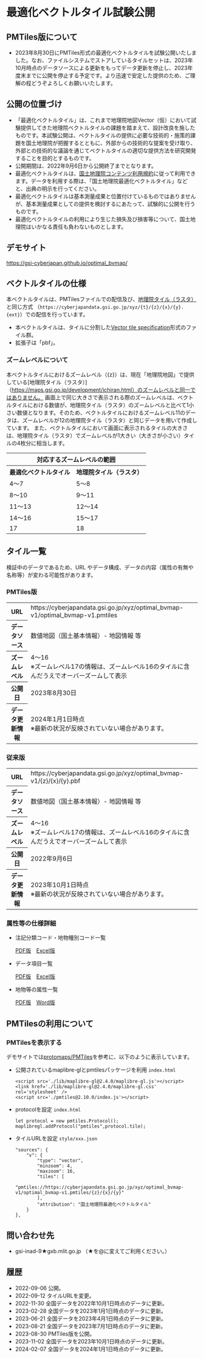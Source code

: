 # 最適化ベクトルタイル試験公開

## PMTiles版について
- 2023年8月30日にPMTiles形式の最適化ベクトルタイルを試験公開いたしました。なお、ファイルシステムでストアしているタイルセットは、2023年10月時点のデータソースによる更新をもってデータ更新を停止し、2023年度末までに公開を停止する予定です。より迅速で安定した提供のため、ご理解の程どうぞよろしくお願いいたします。

## 公開の位置づけ
- 「最適化ベクトルタイル」は、これまで地理院地図Vector（仮）において試験提供してきた地理院ベクトルタイルの課題を踏まえて、設計改良を施したものです。本試験公開は、ベクトルタイルの提供に必要な技術的・施策的課題を国土地理院が把握するとともに、外部からの技術的な提案を受け取り、外部との技術的な議論を通じてベクトルタイルの適切な提供方法を研究開発することを目的とするものです。
- 公開期間は、2022年9月6日から公開終了までとなります。
- 最適化ベクトルタイルは、[国土地理院コンテンツ利用規約](https://www.gsi.go.jp/kikakuchousei/kikakuchousei40182.html)に従って利用できます。データを利用する際は、「国土地理院最適化ベクトルタイル」などと、出典の明示を行ってください。
- 最適化ベクトルタイルは基本測量成果と位置付けているものではありませんが、基本測量成果としての提供を検討するにあたって、試験的に公開を行うものです。
- 最適化ベクトルタイルの利用により生じた損失及び損害等について、国土地理院はいかなる責任も負わないものとします。

## デモサイト
https://gsi-cyberjapan.github.io/optimal_bvmap/

## ベクトルタイルの仕様
本ベクトルタイルは、PMTilesファイルでの配信及び、[地理院タイル（ラスタ）](https://maps.gsi.go.jp/development/siyou.html)と同じ方式
（`https://cyberjapandata.gsi.go.jp/xyz/{t}/{z}/{x}/{y}.{ext}`）での配信を行っています。

* 本ベクトルタイルは、タイルに分割した[Vector tile specification](https://github.com/mapbox/vector-tile-spec)形式のファイル群。
* 拡張子は「pbf」。

### ズームレベルについて
本ベクトルタイルにおけるズームレベル（{z}）は、現在「地理院地図」で提供している[地理院タイル（ラスタ）]（https://maps.gsi.go.jp/development/ichiran.html）のズームレベルと同一ではありません。
画面上で同じ大きさで表示される際のズームレベルは、ベクトルタイルにおける数値が、地理院タイル（ラスタ）のズームレベルと比べて1小さい数値となります。そのため、ベクトルタイルにおけるズームレベル11のデータは、ズームレベルが12の地理院タイル（ラスタ）と同じデータを用いて作成しています。
また、ベクトルタイルにおいて画面に表示されるタイルの大きさは、地理院タイル（ラスタ）でズームレベルが1大きい（大きさが小さい）タイルの4枚分に相当します。

<table>
	<tr><th colspan="2">対応するズームレベルの範囲</th></tr>
	<tr><th>最適化ベクトルタイル</th><th>地理院タイル（ラスタ）</th></tr>
	<tr><td>4～7</td><td>5～8</td></tr>
	<tr><td>8～10</td><td>9～11</td></tr>
	<tr><td>11～13</td><td>12～14</td></tr>
	<tr><td>14～16</td><td>15～17</td></tr>
	<tr><td>17</td><td>18</td></tr>
</table>

## タイル一覧
検証中のデータであるため、URL やデータ構成、データの内容（属性の有無や名称等）が変わる可能性があります。

### PMTiles版
<table>
	<tr><th>URL</th><td>https://cyberjapandata.gsi.go.jp/xyz/optimal_bvmap-v1/optimal_bvmap-v1.pmtiles</tr>
	<tr><th class="titletd">データソース</td><td>数値地図（国土基本情報）- 地図情報 等</td></tr>
	<tr><th>ズームレベル</td><td>4～16<br>※ズームレベル17の情報は、ズームレベル16のタイルに含んだうえでオーバーズームして表示</td></tr>
	<tr><th>公開日</td><td>2023年8月30日</td></tr>
	<tr><th>データ更新情報</th><td>2024年1月1日時点<br>※最新の状況が反映されていない場合があります。</td></tr>
</table>

### 従来版
<table>
	<tr><th>URL</th><td>https://cyberjapandata.gsi.go.jp/xyz/optimal_bvmap-v1/{z}/{x}/{y}.pbf</tr>
	<tr><th class="titletd">データソース</td><td>数値地図（国土基本情報）- 地図情報 等</td></tr>
	<tr><th>ズームレベル</td><td>4～16<br>※ズームレベル17の情報は、ズームレベル16のタイルに含んだうえでオーバーズームして表示</td></tr>
	<tr><th>公開日</td><td>2022年9月6日</td></tr>
	<tr><th>データ更新情報</th><td>2023年10月1日時点<br>※最新の状況が反映されていない場合があります。</td></tr>
</table>

### 属性等の仕様詳細
* 注記分類コード・地物種別コード一覧

	[PDF版](https://maps.gsi.go.jp/help/pdf/vector/optbv_featurecodes.pdf)　[Excel版](https://maps.gsi.go.jp/help/pdf/vector/optbv_featurecodes.xlsx)
  
* データ項目一覧

	[PDF版](https://maps.gsi.go.jp/help/pdf/vector/optbv_dataspec.pdf)　[Excel版](https://maps.gsi.go.jp/help/pdf/vector/optbv_dataspec.xlsx)

* 地物等の属性一覧

  [PDF版](https://maps.gsi.go.jp/help/pdf/vector/optbv_attribute.pdf)　[Word版](https://maps.gsi.go.jp/help/pdf/vector/optbv_attribute.docx)

## PMTilesの利用について
### PMTilesを表示する
デモサイトでは[protomaps/PMTiles](https://github.com/protomaps/PMTiles)を参考に、以下のように表示しています。
* 公開されているmaplibre-glとpmtilesパッケージを利用
	`index.html`
	```
	<script src='./lib/maplibre-gl@2.4.0/maplibre-gl.js'></script>
	<link href='./lib/maplibre-gl@2.4.0/maplibre-gl.css' rel='stylesheet' />
	<script src='./pmtiles@2.10.0/index.js'></script>
	```
* protocolを設定
	`index.html`
	```
	let protocol = new pmtiles.Protocol();
	maplibregl.addProtocol("pmtiles",protocol.tile);
    
	```

* タイルURLを設定	
	`style/xxx.json`
	```
	"sources": {
		"v": {
			"type": "vector",
			"minzoom": 4,
			"maxzoom": 16,
			"tiles": [
				"pmtiles://https://cyberjapandata.gsi.go.jp/xyz/optimal_bvmap-v1/optimal_bvmap-v1.pmtiles/{z}/{x}/{y}"
			],
			"attribution": "国土地理院最適化ベクトルタイル"
		}
	},
	```
## 問い合わせ先
- gsi-inad-9★gxb.mlit.go.jp （★を@に変えてご利用ください。）

## 履歴
- 2022-09-06 公開。
- 2022-09-12 タイルURLを変更。
- 2022-11-30 全国データを2022年10月1日時点のデータに更新。
- 2023-02-28 全国データを2023年1月1日時点のデータに更新。
- 2023-06-21 全国データを2023年4月1日時点のデータに更新。
- 2023-08-21 全国データを2023年7月1日時点のデータに更新。
- 2023-08-30 PMTiles版を公開。
- 2023-11-02 全国データを2023年10月1日時点のデータに更新。
- 2024-02-07 全国データを2024年1月1日時点のデータに更新。

